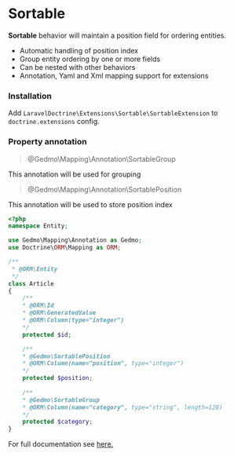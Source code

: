 # Sortable

**Sortable** behavior will maintain a position field for ordering entities.

- Automatic handling of position index
- Group entity ordering by one or more fields
- Can be nested with other behaviors
- Annotation, Yaml and Xml mapping support for extensions

### Installation

Add `LaravelDoctrine\Extensions\Sortable\SortableExtension` to `doctrine.extensions` config.

### Property annotation

> @Gedmo\Mapping\Annotation\SortableGroup 

This annotation will be used for grouping

> @Gedmo\Mapping\Annotation\SortablePosition

This annotation will be used to store position index

``` php
<?php
namespace Entity;

use Gedmo\Mapping\Annotation as Gedmo;
use Doctrine\ORM\Mapping as ORM;

/**
 * @ORM\Entity
 */
class Article
{
    /** 
    * @ORM\Id
    * @ORM\GeneratedValue 
    * @ORM\Column(type="integer")
    */
    protected $id;

    /**
    * @Gedmo\SortablePosition
    * @ORM\Column(name="position", type="integer")
    */
    protected $position;
    
    /**
    * @Gedmo\SortableGroup
    * @ORM\Column(name="category", type="string", length=128)
    */
    protected $category;
}
```

For full documentation see [here.](https://github.com/Atlantic18/DoctrineExtensions/blob/master/doc/sortable.md)
